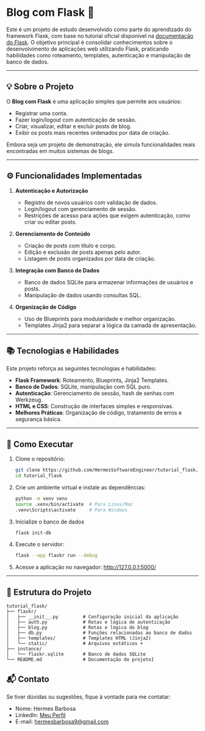 # Blog com Flask 📝

Este é um projeto de estudo desenvolvido como parte do aprendizado do framework Flask, com base no tutorial oficial disponível na [documentação do Flask](https://flask.palletsprojects.com/). O objetivo principal é consolidar conhecimentos sobre o desenvolvimento de aplicações web utilizando Flask, praticando habilidades como roteamento, templates, autenticação e manipulação de banco de dados.

---

## 💡 Sobre o Projeto

O **Blog com Flask** é uma aplicação simples que permite aos usuários:  
- Registrar uma conta.  
- Fazer login/logout com autenticação de sessão.  
- Criar, visualizar, editar e excluir posts de blog.  
- Exibir os posts mais recentes ordenados por data de criação.  

Embora seja um projeto de demonstração, ele simula funcionalidades reais encontradas em muitos sistemas de blogs.

---

## ⚙️ Funcionalidades Implementadas

1. **Autenticação e Autorização**  
   - Registro de novos usuários com validação de dados.  
   - Login/logout com gerenciamento de sessão.  
   - Restrições de acesso para ações que exigem autenticação, como criar ou editar posts.  

2. **Gerenciamento de Conteúdo**  
   - Criação de posts com título e corpo.  
   - Edição e exclusão de posts apenas pelo autor.  
   - Listagem de posts organizados por data de criação.  

3. **Integração com Banco de Dados**  
   - Banco de dados SQLite para armazenar informações de usuários e posts.  
   - Manipulação de dados usando consultas SQL.  

4. **Organização de Código**  
   - Uso de Blueprints para modularidade e melhor organização.  
   - Templates Jinja2 para separar a lógica da camada de apresentação.  

---

## 📚 Tecnologias e Habilidades

Este projeto reforça as seguintes tecnologias e habilidades:  
- **Flask Framework**: Roteamento, Blueprints, Jinja2 Templates.  
- **Banco de Dados**: SQLite, manipulação com SQL puro.  
- **Autenticação**: Gerenciamento de sessão, hash de senhas com Werkzeug.  
- **HTML e CSS**: Construção de interfaces simples e responsivas.  
- **Melhores Práticas**: Organização de código, tratamento de erros e segurança básica.  

---

## 🚀 Como Executar

1. Clone o repositório:
   ```bash
   git clone https://github.com/HermesSoftwareEngineer/tutorial_flask.git
   cd tutorial_flask
2. Crie um ambiente virtual e instale as dependências:
   ```bash
   python -m venv venv
   source .venv/bin/activate  # Para Linux/Mac
   .venv\Scripts\activate     # Para Windows
3. Inicialize o banco de dados
   ```bash
   flask init-db
4. Execute o servidor:
   ```bash
   flask --app flaskr run --debug
6. Acesse a aplicação no navegador:
  http://127.0.0.1:5000/

---
## 📂 Estrutura do Projeto
  ```
  tutorial_flask/
  ├── flaskr/
  │   ├── __init__.py         # Configuração inicial da aplicação
  │   ├── auth.py             # Rotas e lógica de autenticação
  │   ├── blog.py             # Rotas e lógica do blog
  │   ├── db.py               # Funções relacionadas ao banco de dados
  │   ├── templates/          # Templates HTML (Jinja2)
  │   └── static/             # Arquivos estáticos +
  ├── instance/
  │   └── flaskr.sqlite       # Banco de dados SQLite
  └── README.md               # Documentação do projeto]
  ```

## 📬 Contato
Se tiver dúvidas ou sugestões, fique à vontade para me contatar:
- Nome: Hermes Barbosa
- LinkedIn: [Meu Perfil](https://www.linkedin.com/in/hermes-barbosa-78840118a/)
- E-mail: hermesbarbosa9@gmail.com
